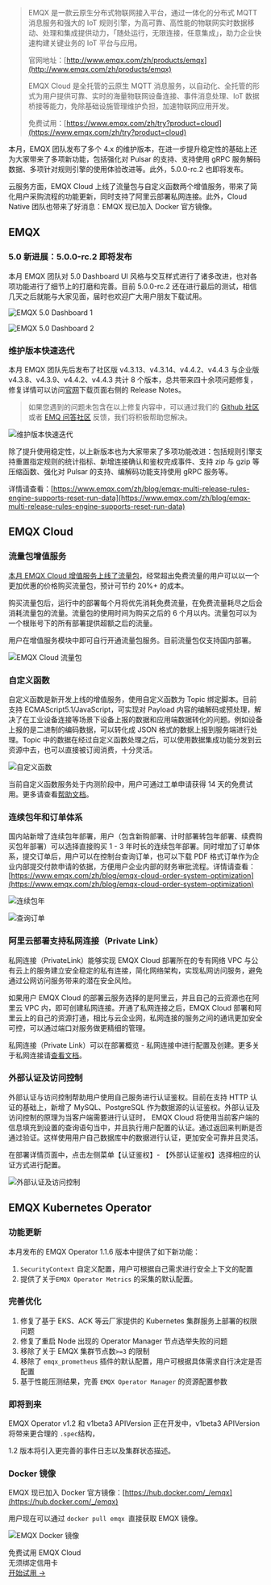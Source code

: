 >EMQX 是一款云原生分布式物联网接入平台，通过一体化的分布式 MQTT 消息服务和强大的 IoT 规则引擎，为高可靠、高性能的物联网实时数据移动、处理和集成提供动力，「随处运行，无限连接，任意集成」，助力企业快速构建关键业务的 IoT 平台与应用。
>
>官网地址：[http://www.emqx.com/zh/products/emqx](http://www.emqx.com/zh/products/emqx) 
>
>EMQX Cloud 是全托管的云原生 MQTT 消息服务，以自动化、全托管的形式为用户提供可靠、实时的海量物联网设备连接、事件消息处理、IoT 数据桥接等能力，免除基础设施管理维护负担，加速物联网应用开发。
>
>免费试用：[https://www.emqx.com/zh/try?product=cloud](https://www.emqx.com/zh/try?product=cloud) 



本月，EMQX 团队发布了多个 4.x 的维护版本，在进一步提升稳定性的基础上还为大家带来了多项新功能，包括强化对 Pulsar 的支持、支持使用 gRPC 服务解码数据、多项针对规则引擎的使用体验改进等。此外，5.0.0-rc.2 也即将发布。

云服务方面，EMQX Cloud 上线了流量包与自定义函数两个增值服务，带来了简化用户采购流程的功能更新，同时支持了阿里云部署私网连接。此外，Cloud Native 团队也带来了好消息：EMQX 现已加入 Docker 官方镜像。

## EMQX

### 5.0 新进展：5.0.0-rc.2 即将发布

本月 EMQX 团队对 5.0 Dashboard UI 风格与交互样式进行了诸多改进，也对各项功能进行了细节上的打磨和完善。目前 5.0.0-rc.2 还在进行最后的测试，相信几天之后就能与大家见面，届时也欢迎广大用户朋友下载试用。


![EMQX 5.0 Dashboard 1](https://assets.emqx.com/images/d21c69265ffe6bc5d52bd56cc8bf2a49.png)

![EMQX 5.0 Dashboard 2](https://assets.emqx.com/images/a73d10ee1d0cd9c5988c1538bafabc52.png)

### 维护版本快速迭代

本月 EMQX 团队先后发布了社区版 v4.3.13、v4.3.14、v4.4.2、v4.4.3 与企业版 v4.3.8、v4.3.9、v4.4.2、v4.4.3 共计 8 个版本，总共带来四十余项问题修复，修复详情可以访问[官网](https://www.emqx.io/)下载页面右侧的 Release Notes。

> 如果您遇到的问题未包含在以上修复内容中，可以通过我们的 [Github 社区](https://github.com/emqx/emqx/issues) 或者 [EMQ 问答社区](https://askemq.com/) 反馈，我们将积极帮助您解决。

![维护版本快速迭代](https://assets.emqx.com/images/8d831b2164c7d01e7129a915dc48b25b.jpeg)

除了提升使用稳定性，以上新版本也为大家带来了多项功能改进：包括规则引擎支持重置指定规则的统计指标、新增连接确认和鉴权完成事件、支持 zip 与 gzip 等压缩函数、强化对 Pulsar 的支持、编解码功能支持使用 gRPC 服务等。

详情请查看：[https://www.emqx.com/zh/blog/emqx-multi-release-rules-engine-supports-reset-run-data](https://www.emqx.com/zh/blog/emqx-multi-release-rules-engine-supports-reset-run-data) 

## EMQX Cloud

### 流量包增值服务

[本月 EMQX Cloud 增值服务上线了流量包](https://www.emqx.com/zh/blog/emqx-cloud-cost-savings)，经常超出免费流量的用户可以以一个更加优惠的价格购买流量包，预计可节约 20%+ 的成本。

购买流量包后，运行中的部署每个月将优先消耗免费流量，在免费流量耗尽之后会消耗流量包的流量。流量包的使用时间为购买之后的 6 个月以内。流量包可以为一个根账号下的所有部署提供超额之后的流量。

用户在增值服务模块中即可自行开通流量包服务。目前流量包仅支持国内部署。

![EMQX Cloud 流量包](https://assets.emqx.com/images/7ecfa36b8b23bad99cae45cb830f2731.png)

### 自定义函数

自定义函数是新开发上线的增值服务，使用自定义函数为 Topic 绑定脚本。目前支持 ECMAScript5.1/JavaScript，可实现对 Payload 内容的编解码或预处理，解决了在工业设备连接等场景下设备上报的数据和应用端数据转化的问题。例如设备上报的是二进制的编码数据，可以转化成 JSON 格式的数据上报到服务端进行处理。Topic 中的数据在经过自定义函数处理之后，可以使用数据集成功能分发到云资源中去，也可以直接被订阅消费，十分灵活。

![自定义函数](https://assets.emqx.com/images/a364e3fc0cced9500e22e541e15790f0.png)

当前自定义函数服务处于内测阶段中，用户可通过工单申请获得 14 天的免费试用。更多请查看[帮助文档](https://docs.emqx.com/zh/cloud/latest/vas/codec.html)。

### 连续包年和订单体系

国内站新增了连续包年部署，用户（包含新购部署、计时部署转包年部署、续费购买包年部署）可以选择直接购买 1 - 3 年时长的连续包年部署。同时增加了订单体系，提交订单后，用户可以在控制台查询订单，也可以下载 PDF 格式订单作为企业内部提交付款申请的依据，方便用户企业内部的财务审批流程。详情请查看：[https://www.emqx.com/zh/blog/emqx-cloud-order-system-optimization](https://www.emqx.com/zh/blog/emqx-cloud-order-system-optimization) 

![连续包年](https://assets.emqx.com/images/a8b1ffff9ed1cd28d9dfdd957ee650ad.png)

![查询订单](https://assets.emqx.com/images/8755e0e701970a77309afc6ae9f57266.png)

### 阿里云部署支持私网连接（Private Link）

私网连接（PrivateLink）能够实现 EMQX Cloud 部署所在的专有网络 VPC 与公有云上的服务建立安全稳定的私有连接，简化网络架构，实现私网访问服务，避免通过公网访问服务带来的潜在安全风险。

如果用户 EMQX Cloud 的部署云服务选择的是阿里云，并且自己的云资源也在阿里云 VPC 内，即可创建私网连接。开通了私网连接之后，EMQX Cloud 部署和阿里云上的自己的资源打通，相比与云企业网，私网连接的服务之间的通讯更加安全可控，可以通过端口对服务做更精细的管理。

私网连接（Private Link）可以在部署概览 - 私网连接中进行配置及创建。更多关于私网连接请[查看文档](https://docs.emqx.com/zh/cloud/latest/deployments/privatelink.html#阿里云平台私网连接-privatelink)。

### 外部认证及访问控制

外部认证与访问控制帮助用户使用自己服务进行认证鉴权。目前在支持 HTTP 认证的基础上，新增了 MySQL、PostgreSQL 作为数据源的认证鉴权。外部认证及访问控制的原理为当客户端需要进行认证时， EMQX Cloud 将使用当前客户端的信息填充到设置的查询语句当中，并且执行用户配置的认证。通过返回来判断是否通过验证。这样使用用户自己数据库中的数据进行认证，更加安全可靠并且灵活。

在部署详情页面中，点击左侧菜单【认证鉴权】- 【外部认证鉴权】选择相应的认证方式进行配置。

![外部认证及访问控制](https://assets.emqx.com/images/ef5328f4a9148c065041d1c616abb66c.png)

## EMQX Kubernetes Operator

### 功能更新

本月发布的 EMQX Operator 1.1.6 版本中提供了如下新功能：

1. `SecurityContext` 自定义配置，用户可根据自己需求进行安全上下文的配置
2. 提供了关于`EMQX Operator Metrics` 的采集的默认配置。

### 完善优化

1. 修复了基于 EKS、ACK 等云厂家提供的 Kubernetes 集群服务上部署的权限问题
2. 修复了重启 Node 出现的 Operator Manager 节点选举失败的问题
3. 移除了关于 EMQX 集群节点数`>=3` 的限制
4. 移除了 `emqx_prometheus` 插件的默认配置，用户可根据具体需求自行决定是否配置
5. 基于性能压测结果，完善 `EMQX Operator Manager` 的资源配置参数

### 即将到来

EMQX Operator v1.2 和 v1beta3 APIVersion 正在开发中，v1beta3 APIVersion 将带来更合理的 `.spec`结构，

1.2 版本将引入更完善的事件日志以及集群状态描述。

### Docker 镜像

EMQX 现已加入 Docker 官方镜像：[https://hub.docker.com/_/emqx](https://hub.docker.com/_/emqx)

用户现在可以通过 `docker pull emqx `直接获取 EMQX 镜像。

![EMQX Docker 镜像](https://assets.emqx.com/images/0b24b183a5581754b39742d9c65cbd0c.png)


<section class="promotion">
    <div>
        免费试用 EMQX Cloud
        <div class="is-size-14 is-text-normal has-text-weight-normal">无须绑定信用卡</div>
    </div>
    <a href="https://www.emqx.com/zh/signup?continue=https://cloud.emqx.com/console/deployments/0?oper=new" class="button is-gradient px-5">开始试用 →</a >
</section>
